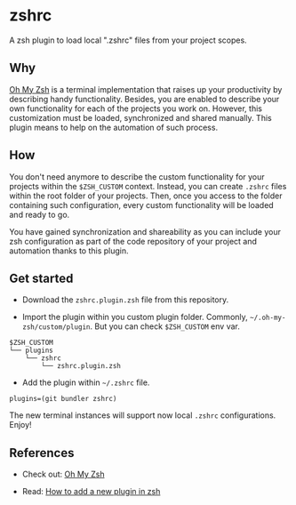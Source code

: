# zshrc

A zsh plugin to load local ".zshrc" files from your project scopes.

## Why

[Oh My Zsh](https://ohmyz.sh/) is a terminal implementation that raises up your productivity by describing handy functionality.
Besides, you are enabled to describe your own functionality for each of the projects you work on. However, this customization must be loaded, synchronized and shared manually. This plugin means to help on the automation of such process.

## How

You don't need anymore to describe the custom functionality for your projects within the `$ZSH_CUSTOM` context. Instead, you can create `.zshrc` files within the root folder of your projects. Then, once you access to the folder containing such configuration, every custom functionality will be loaded and ready to go.

You have gained synchronization and shareability as you can include your zsh configuration as part of the code repository of your project and automation thanks to this plugin.

## Get started

- Download the `zshrc.plugin.zsh` file from this repository.

- Import the plugin within you custom plugin folder. Commonly, `~/.oh-my-zsh/custom/plugin`. But you can check `$ZSH_CUSTOM` env var.

``` shell
$ZSH_CUSTOM
└── plugins
    └── zshrc
        └── zshrc.plugin.zsh
```

- Add the plugin within `~/.zshrc` file.

``` shell
plugins=(git bundler zshrc)
```

The new terminal instances will support now local `.zshrc` configurations. Enjoy!

## References

- Check out: [Oh My Zsh](https://ohmyz.sh/)

- Read: [How to add a new plugin in zsh](https://github.com/robbyrussell/oh-my-zsh/wiki/Customization#adding-a-new-plugin)
